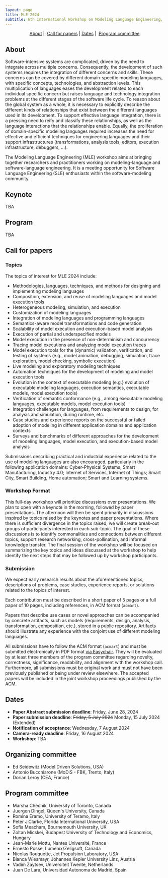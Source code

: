 ```yaml
---
layout: page
title: MLE 2024
subtitle: 6th International Workshop on Modeling Language Engineering, September, 2024 <br /> Co-located with <a href="https://conf.researchr.org/home/models-2024">MODELS 2024</a>
---
```


<p align="center">
  <a href="#about">About</a> | 
  <!-- <a href="#keynote">Keynote</a> |  -->
  <!-- <a href="#program">Program</a> | -->
  <a href="#call-for-papers">Call for papers</a> |
  <a href="#dates">Dates</a> | 
  <a href="#program-committee">Program committee</a>
</p>

## About

Software-intensive systems are complicated, driven by the need to integrate across multiple concerns.
Consequently, the development of such systems requires the integration of different concerns and skills.
These concerns can be covered by different domain-specific modeling languages, with specific concepts, technologies, and abstraction levels.
This multiplication of languages eases the development related to each individual specific concern but raises language and technology integration problems at the different stages of the software life cycle.
To reason about the global system as a whole, it is necessary to explicitly describe the different kinds of relationships that exist between the different languages used in its development.
To support effective language integration, there is a pressing need to reify and classify these relationships, as well as the language interactions that the relationships enable.
Equally, the proliferation of domain-specific modeling languages required increases the need for effective and efficient techniques for engineering languages and their support infrastructures (transformations, analysis tools, editors, execution infrastructure, debuggers, …).

The Modeling Language Engineering (MLE) workshop aims at bringing together researchers and practitioners working on modeling-language and software-language engineering. It is a meeting opportunity for Software Language Engineering (SLE) enthusiasts within the software-modeling community.

## Keynote

TBA

## Program

TBA

## Call for papers

### Topics

The topics of interest for MLE 2024 include:

- Methodologies, languages, techniques, and methods for designing and implementing modeling languages
- Composition, extension, and reuse of modeling languages and model execution tools
- Heterogeneous modeling, simulation, and execution
- Customization of modeling languages
- Integration of modeling languages and programming languages
- Semantics-aware model transformations and code generation
- Scalability of model execution and execution-based model analysis
- Execution of partial and underspecified models
- Model execution in the presence of non-determinism and concurrency
- Tracing model executions and analyzing model execution traces
- Model execution tools for the (dynamic) validation, verification, and testing of systems (e.g., model animation, debugging, simulation, trace exploration, model checking, symbolic execution)
- Live modeling and exploratory modeling techniques
- Automation techniques for the development of modeling and model execution tools
- Evolution in the context of executable modeling (e.g.} evolution of executable modeling languages, execution semantics, executable models, model execution tools)
- Verification of semantic conformance (e.g., among executable modeling languages, executable models, model execution tools)
- Integration challenges for languages, from requirements to design, for analysis and simulation, during runtime, etc.
- Case studies and experience reports on the successful or failed adoption of modeling in different application domains and application contexts
- Surveys and benchmarks of different approaches for the development of modeling languages, model execution, and execution-based model analysis

Submissions describing practical and industrial experience related to the use of modeling languages are also encouraged, particularly in the following application domains:
Cyber-Physical Systems, Smart Manufacturing, Industry 4.0; Internet of Services, Internet of Things; Smart City, Smart Building, Home automation; Smart and Learning systems.

### Workshop Format

This full-day workshop will prioritize discussions over presentations. We plan to open with a keynote in the morning, followed by paper presentations.
The afternoon will then be spent primarily in discussions inspired by topics raised by the keynotes and paper presentations.
Where there is sufficient divergence in the topics raised, we will create break-out groups of participants interested in each sub-topic. The goal of these discussions is to identify commonalities and connections between different topics, support research networking, cross-pollination, and informal knowledge transfer.
The final session of the workshop will be focused on summarizing the key topics and ideas discussed at the workshop to help identify the next steps that may be followed up by workshop participants.

### Submission

We expect early research results about the aforementioned topics, descriptions of problems, case studies, experience reports, or solutions related to the topics of interest.

Each contribution must be described in a short paper of 5 pages or a full paper of 10 pages, including references, in ACM format (`acmart`).

Papers that describe use cases or novel approaches can be accompanied by concrete artifacts, such as models (requirements, design, analysis, transformation, composition, etc.), stored in a public repository. Artifacts should illustrate any experience with the conjoint use of different modeling languages.

All submissions have to follow the ACM format (`acmart`) and must be submitted electronically in PDF format [via Easychair](https://easychair.org/conferences/?conf=mle2024). They will be evaluated by at least three members of the program committee regarding novelty, correctness, significance, readability, and alignment with the workshop call.
Furthermore, all submissions must be original work and must not have been previously published or being under review elsewhere.
The accepted papers will be included in the joint workshop proceedings published by the ACM.

## Dates

- **Paper Abstract submission deadline**: Friday, June 28, 2024
- **Paper submission deadline**: ~~Friday, 5 July 2024~~ Monday, 15 July 2024 (Extended)
- **Notification of acceptance**: Wednesday, 7 August 2024
- **Camera-ready deadline**: Friday, 16 August 2024
- **Workshop**: TBA

## Organizing committee

- Ed Seidewitz (Model Driven Solutions, USA)
- Antonio Bucchiarone (MoDiS - FBK, Trento, Italy)
- Dorian Leroy (CEA, France)

## Program committee

- Marsha Chechik,	University of Toronto, Canada
- Juergen	Dingel, Queen's University, Canada
- Romina Eramo, University of Teramo, Italy
- Peter J.Clarke, Florida International University, USA
- Sofia Meacham, Bournemouth University, UK
- Zoltan Micskei, Budapest University of Technology and Economics, Hungary
- Jean-Marie Mottu, Nantes Université, France
- Ernesto Posse, Lumenix/Zeligsoft, Canada
- Nicolas Rouquette, Jet Propulsion Laboratory, USA
- Bianca Wiesmayr, Johannes Kepler University Linz, Austria
- Vadim	Zaytsev, Universiteit Twente, Netherlands
- Juan De Lara, Universidad Autonoma de Madrid, Spain
